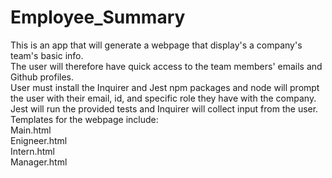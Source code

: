 # Employee_Summary
This is an app that will generate a webpage that display's a company's team's basic info. <br>
The user will therefore have quick access to the team members' emails and Github profiles. <br>
User must install the Inquirer and Jest npm packages and node will prompt the user with their email, id, and specific role they have with the company. <br>
Jest will run the provided tests and Inquirer will collect input from the user. <br>
Templates for the webpage include: <br>
Main.html <br> Enigneer.html <br> Intern.html <br> Manager.html <br>
